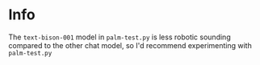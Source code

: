 # Info

The `text-bison-001` model in `palm-test.py` is less robotic sounding compared to the other chat model, so I'd recommend experimenting with `palm-test.py`